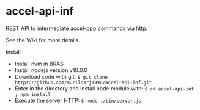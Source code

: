 # accel-api-inf

 REST API to intermediate accel-ppp commands via http.
 
 See the Wiki for more details.
 
 Install
 
 - Install nvm in BRAS
 - Install nodejs version v10.0.0
 - Download code with git:
   `$ git clone https://github.com/murilosrj1990/accel-api-inf.git`
 - Enter in the directory and install node module with: 
   `$ cd accel-api-inf ; npm install`
 - Execute the server HTTP: 
   `$ node ./bin/server.js`
 
 
